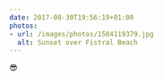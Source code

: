 ```yaml
---
date: 2017-08-30T19:56:19+01:00
photos:
- url: /images/photos/1504119379.jpg
  alt: Sunset over Fistral Beach
---
```

😎
